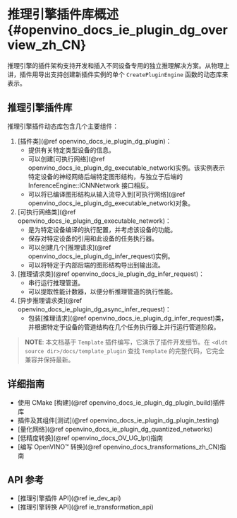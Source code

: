# 推理引擎插件库概述 {#openvino_docs_ie_plugin_dg_overview_zh_CN}

<!---
@sphinxdirective

.. toctree::
   :maxdepth: 1
   :caption: 转换和准备模型
   :hidden:

   实现插件功能 <openvino_docs_ie_plugin_dg_plugin>
   实现可执行网络功能 <openvino_docs_ie_plugin_dg_executable_network>
   实现同步推理请求 <openvino_docs_ie_plugin_dg_infer_request>
   实现异步推理请求 <openvino_docs_ie_plugin_dg_async_infer_request>
   openvino_docs_ie_plugin_dg_plugin_build
   openvino_docs_ie_plugin_dg_plugin_testing
   openvino_docs_ie_plugin_detailed_guides
   openvino_docs_ie_plugin_api_references

@endsphinxdirective
--->

推理引擎的插件架构支持开发和插入不同设备专用的独立推理解决方案。从物理上讲，插件用导出支持创建新插件实例的单个 `CreatePluginEngine` 函数的动态库来表示。

推理引擎插件库
-----------------------

推理引擎插件动态库包含几个主要组件：

1. [插件类](@ref openvino_docs_ie_plugin_dg_plugin)：
   - 提供有关特定类型设备的信息。
   - 可以创建[可执行网络](@ref openvino_docs_ie_plugin_dg_executable_network)实例。该实例表示特定设备的神经网络后端特定图形结构，与独立于后端的 InferenceEngine::ICNNNetwork 接口相反。
   - 可以将已编译图形结构从输入流导入到[可执行网络](@ref openvino_docs_ie_plugin_dg_executable_network)对象。
2. [可执行网络类](@ref openvino_docs_ie_plugin_dg_executable_network)：
   - 是为特定设备编译的执行配置，并考虑该设备的功能。
   - 保存对特定设备的引用和此设备的任务执行器。
   - 可以创建几个[推理请求](@ref openvino_docs_ie_plugin_dg_infer_request)实例。
   - 可以将特定于内部后端的图形结构导出到输出流。
3. [推理请求类](@ref openvino_docs_ie_plugin_dg_infer_request)：
   - 串行运行推理管道。
   - 可以提取性能计数器，以便分析推理管道的执行性能。
4. [异步推理请求类](@ref openvino_docs_ie_plugin_dg_async_infer_request)：
   - 包装[推理请求](@ref openvino_docs_ie_plugin_dg_infer_request)类，并根据特定于设备的管道结构在几个任务执行器上并行运行管道阶段。

> **NOTE**: 本文档基于 `Template` 插件编写，它演示了插件开发细节。在 `<dldt source dir>/docs/template_plugin` 查找 `Template` 的完整代码，它完全兼容并保持最新。

详细指南
-----------------------

* 使用 CMake [构建](@ref openvino_docs_ie_plugin_dg_plugin_build)插件库
* 插件及其组件[测试](@ref openvino_docs_ie_plugin_dg_plugin_testing)
* [量化网络](@ref openvino_docs_ie_plugin_dg_quantized_networks)
* [低精度转换](@ref openvino_docs_OV_UG_lpt)指南
* [编写 OpenVINO™ 转换](@ref openvino_docs_transformations_zh_CN)指南

API 参考
-----------------------

* [推理引擎插件 API](@ref ie_dev_api)
* [推理引擎转换 API](@ref ie_transformation_api)

